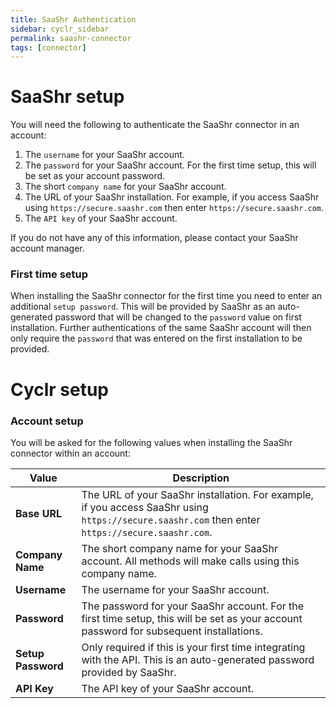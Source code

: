 ```yaml
---
title: SaaShr Authentication
sidebar: cyclr_sidebar
permalink: saashr-connector
tags: [connector]
---
```


<a name="saashr-setup"></a>

# SaaShr setup

You will need the following to authenticate the SaaShr connector in an account:

1. The `username` for your SaaShr account.
2. The `password` for your SaaShr account. For the first time setup, this will be set as your account password.
3. The short `company name` for your SaaShr account.
4. The URL of your SaaShr installation. For example, if you access SaaShr using `https://secure.saashr.com` then enter `https://secure.saashr.com`.
5. The `API key` of your SaaShr account.

If you do not have any of this information, please contact your SaaShr account manager.

<a name="first-time-setup"></a>

### First time setup

When installing the SaaShr connector for the first time you need to enter an additional `setup password`. This will be provided by SaaShr as an auto-generated password that will be changed to the `password` value on first installation. Further authentications of the same SaaShr account will then only require the `password` that was entered on the first installation to be provided.

<a name="cyclr-setup"></a>

# Cyclr setup

<a name="account-setup"></a>

### Account setup

You will be asked for the following values when installing the SaaShr connector within an account:

| Value              | Description                                                                                                                                      |
| ------------------ | ------------------------------------------------------------------------------------------------------------------------------------------------ |
| **Base URL**       | The URL of your SaaShr installation. For example, if you access SaaShr using `https://secure.saashr.com` then enter `https://secure.saashr.com`. |
| **Company Name**   | The short company name for your SaaShr account. All methods will make calls using this company name.                                             |
| **Username**       | The username for your SaaShr account.                                                                                                            |
| **Password**       | The password for your SaaShr account. For the first time setup, this will be set as your account password for subsequent installations.          |
| **Setup Password** | Only required if this is your first time integrating with the API. This is an auto-generated password provided by SaaShr.                        |
| **API Key**        | The API key of your SaaShr account.                                                                                                              |
